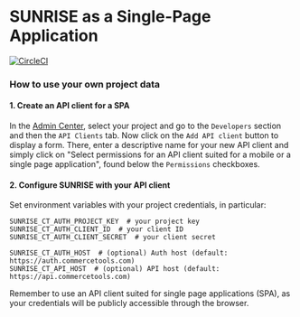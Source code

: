 # SUNRISE as a Single-Page Application

[![CircleCI](https://circleci.com/gh/commercetools/sunrise-spa.svg?style=svg)](https://circleci.com/gh/commercetools/sunrise-spa)

### How to use your own project data


#### 1. Create an API client for a SPA
In the [Admin Center](https://admin.commercetools.com/), select your project and go to the `Developers` section and then the `API Clients` tab. Now click on the `Add API client` button to display a form. There, enter a descriptive name for your new API client and simply click on "Select permissions for an API client suited for a mobile or a single page application", found below the `Permissions` checkboxes.  

#### 2. Configure SUNRISE with your API client 
Set environment variables with your project credentials, in particular:
```shell
SUNRISE_CT_AUTH_PROJECT_KEY  # your project key
SUNRISE_CT_AUTH_CLIENT_ID  # your client ID
SUNRISE_CT_AUTH_CLIENT_SECRET  # your client secret

SUNRISE_CT_AUTH_HOST  # (optional) Auth host (default: https://auth.commercetools.com)
SUNRISE_CT_API_HOST  # (optional) API host (default: https://api.commercetools.com)
```
Remember to use an API client suited for single page applications (SPA), as your credentials will be publicly accessible through the browser.
